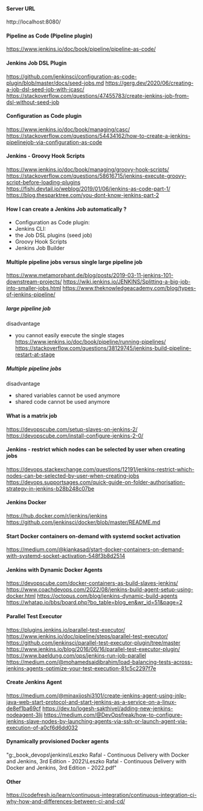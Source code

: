 #### Server URL
http://localhost:8080/

#### Pipeline as Code (Pipeline plugin)
https://www.jenkins.io/doc/book/pipeline/pipeline-as-code/

#### Jenkins Job DSL Plugin
https://github.com/jenkinsci/configuration-as-code-plugin/blob/master/docs/seed-jobs.md
https://gerg.dev/2020/06/creating-a-job-dsl-seed-job-with-jcasc/
https://stackoverflow.com/questions/47455783/create-jenkins-job-from-dsl-without-seed-job

#### Configuration as Code plugin
https://www.jenkins.io/doc/book/managing/casc/
https://stackoverflow.com/questions/54434162/how-to-create-a-jenkins-pipelinejob-via-configuration-as-code

#### Jenkins - Groovy Hook Scripts
https://www.jenkins.io/doc/book/managing/groovy-hook-scripts/
https://stackoverflow.com/questions/58616715/jenkins-execute-groovy-script-before-loading-plugins
https://fishi.devtail.io/weblog/2019/01/06/jenkins-as-code-part-1/
https://blog.thesparktree.com/you-dont-know-jenkins-part-2

#### How I can create a Jenkins Job automatically ?

* Configuration as Code plugin:
* Jenkins CLI: 
* the Job DSL plugins (seed job)
* Groovy Hook Scripts
* Jenkins Job Builder

#### Multiple pipeline jobs versus single large pipeline job
https://www.metamorphant.de/blog/posts/2019-03-11-jenkins-101-downstream-projects/
https://wiki.jenkins.io/JENKINS/Splitting-a-big-job-into-smaller-jobs.html
https://www.theknowledgeacademy.com/blog/types-of-jenkins-pipeline/

##### large pipeline job
disadvantage
* you cannot easily execute the single stages
  https://www.jenkins.io/doc/book/pipeline/running-pipelines/
  https://stackoverflow.com/questions/38129745/jenkins-build-pipeline-restart-at-stage

##### Multiple pipeline jobs
disadvantage
* shared variables cannot be used anymore 
* shared code cannot be used anymore

#### What is a matrix job

https://devopscube.com/setup-slaves-on-jenkins-2/
https://devopscube.com/install-configure-jenkins-2-0/

#### Jenkins - restrict which nodes can be selected by user when creating jobs
https://devops.stackexchange.com/questions/12191/jenkins-restrict-which-nodes-can-be-selected-by-user-when-creating-jobs
https://devops.supportsages.com/quick-guide-on-folder-authorisation-strategy-in-jenkins-b28b248c07be

#### Jenkins Docker
https://hub.docker.com/r/jenkins/jenkins
https://github.com/jenkinsci/docker/blob/master/README.md

#### Start Docker containers on-demand with systemd socket activation
https://medium.com/@kiankasad/start-docker-containers-on-demand-with-systemd-socket-activation-548f3b8d2514

#### Jenkins with Dynamic Docker Agents
https://devopscube.com/docker-containers-as-build-slaves-jenkins/
https://www.coachdevops.com/2022/08/jenkins-build-agent-setup-using-docker.html
https://octopus.com/blog/jenkins-dynamic-build-agents
https://whatap.io/bbs/board.php?bo_table=blog_en&wr_id=51&page=2

#### Parallel Test Executor
https://plugins.jenkins.io/parallel-test-executor/
https://www.jenkins.io/doc/pipeline/steps/parallel-test-executor/
https://github.com/jenkinsci/parallel-test-executor-plugin/tree/master
https://www.jenkins.io/blog/2016/06/16/parallel-test-executor-plugin/
https://www.baeldung.com/ops/jenkins-run-job-parallel
https://medium.com/@mohamedsaidibrahim/load-balancing-tests-across-jenkins-agents-optimize-your-test-execution-81c5c2297f7e

#### Create Jenkins Agent
https://medium.com/@minaxijoshi3101/create-jenkins-agent-using-jnlp-java-web-start-protocol-and-start-jenkins-as-a-service-on-a-linux-de8ef1ba69cf
https://dev.to/logesh-sakthivel/adding-new-jenkins-nodeagent-3lij
https://medium.com/@DevOpsfreak/how-to-configure-jenkins-slave-nodes-by-launching-agents-via-ssh-or-launch-agent-via-execution-of-a0cf6d6dd032

#### Dynamically provisioned Docker agents
"g:\_book\_devops\jenkins\Leszko Rafal - Continuous Delivery with Docker and Jenkins, 3rd Edition - 2022\Leszko Rafal - Continuous Delivery with Docker and Jenkins, 3rd Edition - 2022.pdf"

#### Other
https://codefresh.io/learn/continuous-integration/continuous-integration-ci-why-how-and-differences-between-ci-and-cd/
